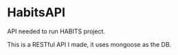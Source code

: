 # HabitsAPI
API needed to run HABITS project.

This is a RESTful API I made, it uses mongoose as the DB.
